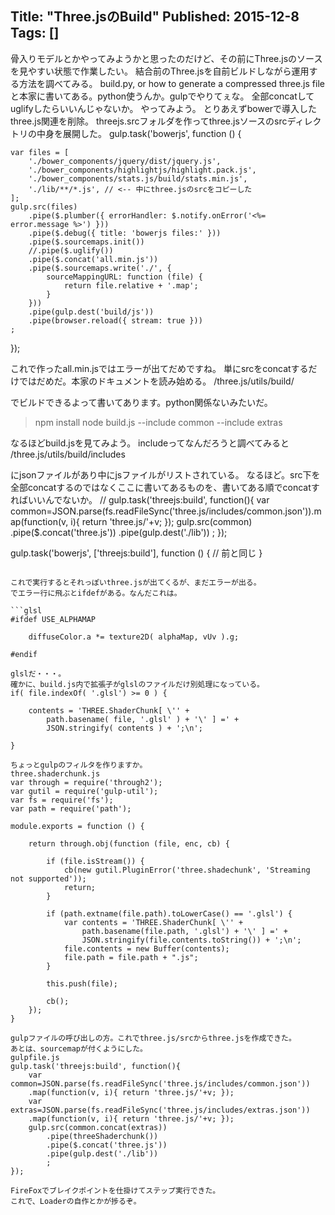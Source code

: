 Title: "Three.jsのBuild"
Published: 2015-12-8
Tags: []
---

骨入りモデルとかやってみようかと思ったのだけど、その前にThree.jsのソースを見やすい状態で作業したい。
結合前のThree.jsを自前ビルドしながら運用する方法を調べてみる。
build.py, or how to generate a compressed three.js file
と本家に書いてある。python使うんか。gulpでやりてぇな。
全部concatしてuglifyしたらいいんじゃないか。
やってみよう。
とりあえずbowerで導入したthree.js関連を削除。
threejs.srcフォルダを作ってthree.jsソースのsrcディレクトリの中身を展開した。
gulp.task('bowerjs', function () {

    var files = [
        './bower_components/jquery/dist/jquery.js',
        './bower_components/highlightjs/highlight.pack.js',
        './bower_components/stats.js/build/stats.min.js',
        './lib/**/*.js', // <-- 中にthree.jsのsrcをコピーした
    ];
    gulp.src(files)
        .pipe($.plumber({ errorHandler: $.notify.onError('<%= error.message %>') }))
        .pipe($.debug({ title: 'bowerjs files:' }))
        .pipe($.sourcemaps.init())
        //.pipe($.uglify())
        .pipe($.concat('all.min.js'))
        .pipe($.sourcemaps.write('./', {
            sourceMappingURL: function (file) {
                return file.relative + '.map';
            }
        }))
        .pipe(gulp.dest('build/js'))
        .pipe(browser.reload({ stream: true }))
    ;
});

これで作ったall.min.jsではエラーが出てだめですね。
単にsrcをconcatするだけではだめだ。本家のドキュメントを読み始める。
/three.js/utils/build/

でビルドできるよって書いてあります。python関係ないみたいだ。
> npm install
> node build.js --include common --include extras

なるほどbuild.jsを見てみよう。
includeってなんだろうと調べてみると
/three.js/utils/build/includes

にjsonファイルがあり中にjsファイルがリストされている。
なるほど。src下を全部concatするのではなくここに書いてあるものを、書いてある順でconcatすればいいんでないか。
// 
gulp.task('threejs:build', function(){
    var common=JSON.parse(fs.readFileSync('three.js/includes/common.json')).map(function(v, i){ return 'three.js/'+v; });
    gulp.src(common)
        .pipe($.concat('three.js'))
        .pipe(gulp.dest('./lib'))
        ;
});

gulp.task('bowerjs', ['threejs:build'], function () {
    // 前と同じ
}
````

これで実行するとそれっぽいthree.jsが出てくるが、まだエラーが出る。
でエラー行に飛ぶとifdefがある。なんだこれは。

```glsl
#ifdef USE_ALPHAMAP

    diffuseColor.a *= texture2D( alphaMap, vUv ).g;

#endif

glslだ・・・。
確かに、build.js内で拡張子がglslのファイルだけ別処理になっている。
if( file.indexOf( '.glsl') >= 0 ) {

    contents = 'THREE.ShaderChunk[ \'' +
        path.basename( file, '.glsl' ) + '\' ] =' +
        JSON.stringify( contents ) + ';\n';

}

ちょっとgulpのフィルタを作りますか。
three.shaderchunk.js
var through = require('through2');
var gutil = require('gulp-util');
var fs = require('fs');
var path = require('path');

module.exports = function () {

    return through.obj(function (file, enc, cb) {

        if (file.isStream()) {
            cb(new gutil.PluginError('three.shadechunk', 'Streaming not supported'));
            return;
        }

        if (path.extname(file.path).toLowerCase() == '.glsl') {
            var contents = 'THREE.ShaderChunk[ \'' +
                path.basename(file.path, '.glsl') + '\' ] =' +
                JSON.stringify(file.contents.toString()) + ';\n';
            file.contents = new Buffer(contents);
            file.path = file.path + ".js";
        }

        this.push(file);

        cb();
    });
}

gulpファイルの呼び出しの方。これでthree.js/srcからthree.jsを作成できた。
あとは、sourcemapが付くようにした。
gulpfile.js
gulp.task('threejs:build', function(){
    var common=JSON.parse(fs.readFileSync('three.js/includes/common.json'))
    .map(function(v, i){ return 'three.js/'+v; });
    var extras=JSON.parse(fs.readFileSync('three.js/includes/extras.json'))
    .map(function(v, i){ return 'three.js/'+v; });
    gulp.src(common.concat(extras))
        .pipe(threeShaderchunk())
        .pipe($.concat('three.js'))
        .pipe(gulp.dest('./lib'))
        ;
});

FireFoxでブレイクポイントを仕掛けてステップ実行できた。
これで、Loaderの自作とかが捗るぞ。
